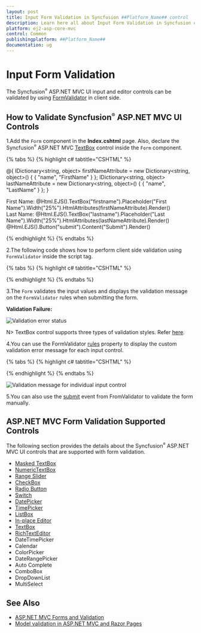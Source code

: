```yaml
---
layout: post
title: Input Form Validation in Syncfusion ##Platform_Name## control
description: Learn here all about Input Form Validation in Syncfusion ##Platform_Name## control of Syncfusion Essential JS 2 and more.
platform: ej2-asp-core-mvc
control: Common
publishingplatform: ##Platform_Name##
documentation: ug
---
```


# Input Form Validation

The Syncfusion<sup style="font-size:70%">&reg;</sup> ASP.NET MVC UI input and editor controls can be validated by using [FormValidator](https://ej2.syncfusion.com/javascript/documentation/api/form-validator/) in client side.

## How to Validate Syncfusion<sup style="font-size:70%">&reg;</sup> ASP.NET MVC UI Controls

1.Add the `Form` component in the **Index.cshtml** page. Also, declare the Syncfusion<sup style="font-size:70%">&reg;</sup> ASP.NET MVC [TextBox](../textbox/getting-started) control inside the `Form` component.

{% tabs %}
{% highlight c# tabtitle="CSHTML" %}

@{
    IDictionary<string, object> firstNameAttribute = new Dictionary<string, object>()
    {
       { "name", "FirstName" }
    };
    IDictionary<string, object> lastNameAttribute = new Dictionary<string, object>()
    {
       { "name", "LastName" }
    };
}

<form id="form-element">
    <div class="form-group">
        <label for="first-name">First Name:</label>
        @Html.EJS().TextBox("firstname").Placeholder("First Name").Width("25%").HtmlAttributes(firstNameAttribute).Render()
    </div>
    <div class="form-group">
        <label for="last-name">Last Name:</label>
        @Html.EJS().TextBox("lastname").Placeholder("Last Name").Width("25%").HtmlAttributes(lastNameAttribute).Render()
    </div>
    @Html.EJS().Button("submit").Content("Submit").Render()
</form>

{% endhighlight %}
{% endtabs %}

2.The following code shows how to perform client side validation using `FormValidator` inside the script tag.

{% tabs %}
{% highlight c# tabtitle="CSHTML" %}

<script>
    // Sets required property in the FormValidator rules collection
    var options = {
        rules: {
            'FirstName': { required: true },
            'LastName': { required: true },
        },
    };

    // Defines FormValidator to validate the TextBox
    var formObject = new ej.inputs.FormValidator('#form-element', options);

    // Places error label outside the TextBox using the customPlacement event of FormValidator
    formObject.customPlacement = function (element, errorElement) {
        element.parentElement.parentElement.appendChild(errorElement);
    };
    // Form validates the input values using validate method of FormValidator
    document.getElementById("submit").addEventListener('click', function () {
        formObject.validate();
    });
</script>

{% endhighlight %}
{% endtabs %}

3.The `Form` validates the input values and displays the validation message on the `FormValidator` rules when submitting the form.

**Validation Failure:**

![Validation error status](images/validation-error.png)

N> TextBox control supports three types of validation styles. Refer [here](https://ej2.syncfusion.com/aspnetmvc/documentation/textbox/validation).

4.You can use the FormValidator [rules](https://ej2.syncfusion.com/javascript/documentation/api/form-validator/#rules) property to display the custom validation error message for each input control.

{% tabs %}
{% highlight c# tabtitle="CSHTML" %}

<script>
    // sets required property in the FormValidator rules collection
    var options = {
        rules: {
            'FirstName': { required: [true, "Please enter FirstName" ] },
            'LastName': { required: [true, "Please enter LastName" ] },
        },
    };
</script>

{% endhighlight %}
{% endtabs %}

![Validation message for individual input control](images/validation-message.png)

5.You can also use the [submit](https://ej2.syncfusion.com/javascript/documentation/api/form-validator/#submit) event from FromValidator to validate the form manually.

## ASP.NET MVC Form Validation Supported Controls

The following section provides the details about the Syncfusion<sup style="font-size:70%">&reg;</sup> ASP.NET MVC UI controls that are supported with form validation.

* [Masked TextBox](https://ej2.syncfusion.com/aspnetmvc/documentation/maskedtextbox/how-to/perform-custom-validation-using-form-validator)
* [NumericTextBox](https://ej2.syncfusion.com/aspnetmvc/documentation/numerictextbox/how-to/perform-custom-validation-using-form-validator)
* [Range Slider](https://ej2.syncfusion.com/aspnetmvc/documentation/range-slider/how-to/form-slider-with-form-validator)
* [CheckBox](https://ej2.syncfusion.com/aspnetmvc/documentation/check-box/how-to/name-and-value-in-form-submit)
* [Radio Button](https://ej2.syncfusion.com/aspnetmvc/documentation/radio-button/how-to/name-and-value-in-form-submit)
* [Switch](https://ej2.syncfusion.com/aspnetmvc/documentation/switch/how-to/submit-name-and-value-in-form)
* [DatePicker](https://ej2.syncfusion.com/aspnetmvc/documentation/datepicker/how-to/client-side-validation)
* [TimePicker](https://ej2.syncfusion.com/aspnetmvc/documentation/timepicker/how-to/client-side-validation-using-form-validator)
* [ListBox](https://ej2.syncfusion.com/aspnetmvc/documentation/list-box/how-to/form-submit)
* [In-place Editor](https://ej2.syncfusion.com/aspnetmvc/documentation/in-place-editor/validation)
* [TextBox](https://ej2.syncfusion.com/aspnetmvc/documentation/textbox/validation)
* [RichTextEditor](https://ej2.syncfusion.com/aspnetmvc/documentation/rich-text-editor/validation)
* DateTimePicker
* Calendar
* ColorPicker
* DateRangePicker
* Auto Complete
* ComboBox
* DropDownList
* MultiSelect

## See Also

* [ASP.NET MVC Forms and Validation](https://docs.microsoft.com/en-us/aspnet/core/mvc/views/working-with-forms?view=aspnetcore-6.0)
* [Model validation in ASP.NET MVC and Razor Pages](https://docs.microsoft.com/en-us/aspnet/core/mvc/models/validation?view=aspnetcore-6.0)